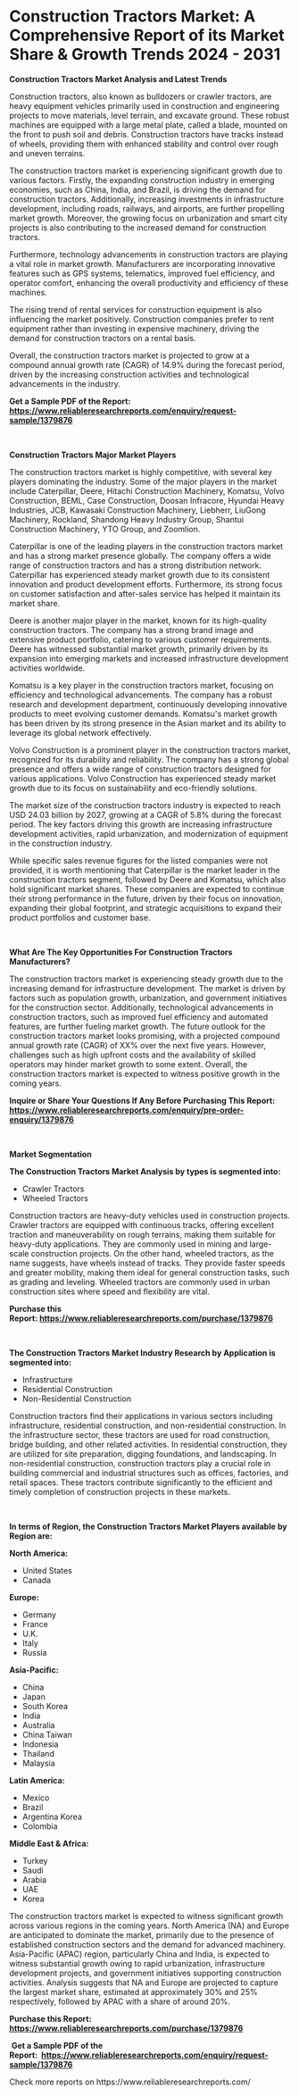 <p><h1>Construction Tractors Market: A Comprehensive Report of its Market Share & Growth Trends 2024 - 2031</h1></p><p><strong>Construction Tractors Market Analysis and Latest Trends</strong></p>
<p><p>Construction tractors, also known as bulldozers or crawler tractors, are heavy equipment vehicles primarily used in construction and engineering projects to move materials, level terrain, and excavate ground. These robust machines are equipped with a large metal plate, called a blade, mounted on the front to push soil and debris. Construction tractors have tracks instead of wheels, providing them with enhanced stability and control over rough and uneven terrains.</p><p>The construction tractors market is experiencing significant growth due to various factors. Firstly, the expanding construction industry in emerging economies, such as China, India, and Brazil, is driving the demand for construction tractors. Additionally, increasing investments in infrastructure development, including roads, railways, and airports, are further propelling market growth. Moreover, the growing focus on urbanization and smart city projects is also contributing to the increased demand for construction tractors.</p><p>Furthermore, technology advancements in construction tractors are playing a vital role in market growth. Manufacturers are incorporating innovative features such as GPS systems, telematics, improved fuel efficiency, and operator comfort, enhancing the overall productivity and efficiency of these machines.</p><p>The rising trend of rental services for construction equipment is also influencing the market positively. Construction companies prefer to rent equipment rather than investing in expensive machinery, driving the demand for construction tractors on a rental basis.</p><p>Overall, the construction tractors market is projected to grow at a compound annual growth rate (CAGR) of 14.9% during the forecast period, driven by the increasing construction activities and technological advancements in the industry.</p></p>
<p><strong>Get a Sample PDF of the Report:&nbsp; <a href="https://www.reliableresearchreports.com/enquiry/request-sample/1379876">https://www.reliableresearchreports.com/enquiry/request-sample/1379876</a></strong></p>
<p>&nbsp;</p>
<p><strong>Construction Tractors Major Market Players</strong></p>
<p><p>The construction tractors market is highly competitive, with several key players dominating the industry. Some of the major players in the market include Caterpillar, Deere, Hitachi Construction Machinery, Komatsu, Volvo Construction, BEML, Case Construction, Doosan Infracore, Hyundai Heavy Industries, JCB, Kawasaki Construction Machinery, Liebherr, LiuGong Machinery, Rockland, Shandong Heavy Industry Group, Shantui Construction Machinery, YTO Group, and Zoomlion.</p><p>Caterpillar is one of the leading players in the construction tractors market and has a strong market presence globally. The company offers a wide range of construction tractors and has a strong distribution network. Caterpillar has experienced steady market growth due to its consistent innovation and product development efforts. Furthermore, its strong focus on customer satisfaction and after-sales service has helped it maintain its market share.</p><p>Deere is another major player in the market, known for its high-quality construction tractors. The company has a strong brand image and extensive product portfolio, catering to various customer requirements. Deere has witnessed substantial market growth, primarily driven by its expansion into emerging markets and increased infrastructure development activities worldwide.</p><p>Komatsu is a key player in the construction tractors market, focusing on efficiency and technological advancements. The company has a robust research and development department, continuously developing innovative products to meet evolving customer demands. Komatsu's market growth has been driven by its strong presence in the Asian market and its ability to leverage its global network effectively.</p><p>Volvo Construction is a prominent player in the construction tractors market, recognized for its durability and reliability. The company has a strong global presence and offers a wide range of construction tractors designed for various applications. Volvo Construction has experienced steady market growth due to its focus on sustainability and eco-friendly solutions.</p><p>The market size of the construction tractors industry is expected to reach USD 24.03 billion by 2027, growing at a CAGR of 5.8% during the forecast period. The key factors driving this growth are increasing infrastructure development activities, rapid urbanization, and modernization of equipment in the construction industry.</p><p>While specific sales revenue figures for the listed companies were not provided, it is worth mentioning that Caterpillar is the market leader in the construction tractors segment, followed by Deere and Komatsu, which also hold significant market shares. These companies are expected to continue their strong performance in the future, driven by their focus on innovation, expanding their global footprint, and strategic acquisitions to expand their product portfolios and customer base.</p></p>
<p>&nbsp;</p>
<p><strong>What Are The Key Opportunities For Construction Tractors Manufacturers?</strong></p>
<p><p>The construction tractors market is experiencing steady growth due to the increasing demand for infrastructure development. The market is driven by factors such as population growth, urbanization, and government initiatives for the construction sector. Additionally, technological advancements in construction tractors, such as improved fuel efficiency and automated features, are further fueling market growth. The future outlook for the construction tractors market looks promising, with a projected compound annual growth rate (CAGR) of XX% over the next five years. However, challenges such as high upfront costs and the availability of skilled operators may hinder market growth to some extent. Overall, the construction tractors market is expected to witness positive growth in the coming years.</p></p>
<p><strong>Inquire or Share Your Questions If Any Before Purchasing This Report: <a href="https://www.reliableresearchreports.com/enquiry/pre-order-enquiry/1379876">https://www.reliableresearchreports.com/enquiry/pre-order-enquiry/1379876</a></strong></p>
<p>&nbsp;</p>
<p><strong>Market Segmentation</strong></p>
<p><strong>The Construction Tractors Market Analysis by types is segmented into:</strong></p>
<p><ul><li>Crawler Tractors</li><li>Wheeled Tractors</li></ul></p>
<p><p>Construction tractors are heavy-duty vehicles used in construction projects. Crawler tractors are equipped with continuous tracks, offering excellent traction and maneuverability on rough terrains, making them suitable for heavy-duty applications. They are commonly used in mining and large-scale construction projects. On the other hand, wheeled tractors, as the name suggests, have wheels instead of tracks. They provide faster speeds and greater mobility, making them ideal for general construction tasks, such as grading and leveling. Wheeled tractors are commonly used in urban construction sites where speed and flexibility are vital.</p></p>
<p><strong>Purchase this Report:&nbsp;<a href="https://www.reliableresearchreports.com/purchase/1379876">https://www.reliableresearchreports.com/purchase/1379876</a></strong></p>
<p>&nbsp;</p>
<p><strong>The Construction Tractors Market Industry Research by Application is segmented into:</strong></p>
<p><ul><li>Infrastructure</li><li>Residential Construction</li><li>Non-Residential Construction</li></ul></p>
<p><p>Construction tractors find their applications in various sectors including infrastructure, residential construction, and non-residential construction. In the infrastructure sector, these tractors are used for road construction, bridge building, and other related activities. In residential construction, they are utilized for site preparation, digging foundations, and landscaping. In non-residential construction, construction tractors play a crucial role in building commercial and industrial structures such as offices, factories, and retail spaces. These tractors contribute significantly to the efficient and timely completion of construction projects in these markets.</p></p>
<p>&nbsp;</p>
<p><strong>In terms of Region, the Construction Tractors Market Players available by Region are:</strong></p>
<p>
    <p> <strong> North America: </strong>
        <ul>
            <li>United States</li>
            <li>Canada</li>
        </ul>
        </p> 
    <p> <strong> Europe: </strong>
        <ul>
            <li>Germany</li>
            <li>France</li>
            <li>U.K.</li>
            <li>Italy</li>
            <li>Russia</li>
        </ul>
        </p> 
    <p> <strong> Asia-Pacific: </strong>
        <ul>
            <li>China</li>
            <li>Japan</li>
            <li>South Korea</li>
            <li>India</li>
            <li>Australia</li>
            <li>China Taiwan</li>
            <li>Indonesia</li>
            <li>Thailand</li>
            <li>Malaysia</li>
        </ul>
        </p> 
    <p> <strong> Latin America: </strong>
        <ul>
            <li>Mexico</li>
            <li>Brazil</li>
            <li>Argentina Korea</li>
            <li>Colombia</li>
        </ul>
        </p> 
    <p> <strong> Middle East & Africa: </strong>
        <ul>
            <li>Turkey</li>
            <li>Saudi</li>
            <li>Arabia</li>
            <li>UAE</li>
            <li>Korea</li>
        </ul>
    </p>
    </p>
<p><p>The construction tractors market is expected to witness significant growth across various regions in the coming years. North America (NA) and Europe are anticipated to dominate the market, primarily due to the presence of established construction sectors and the demand for advanced machinery. Asia-Pacific (APAC) region, particularly China and India, is expected to witness substantial growth owing to rapid urbanization, infrastructure development projects, and government initiatives supporting construction activities. Analysis suggests that NA and Europe are projected to capture the largest market share, estimated at approximately 30% and 25% respectively, followed by APAC with a share of around 20%.</p></p>
<p><strong>Purchase this Report: <a href="https://www.reliableresearchreports.com/purchase/1379876">https://www.reliableresearchreports.com/purchase/1379876</a></strong></p>
<p>&nbsp;<strong>Get a Sample PDF of the Report:&nbsp;&nbsp;<a href="https://www.reliableresearchreports.com/enquiry/request-sample/1379876">https://www.reliableresearchreports.com/enquiry/request-sample/1379876</a></strong></p>
<p><strong></strong></p>
<p>Check more reports on https://www.reliableresearchreports.com/</p>